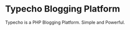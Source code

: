 Typecho Blogging Platform
=========================

Typecho is a PHP Blogging Platform. Simple and Powerful.

###

